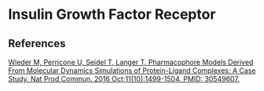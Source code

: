 # Insulin Growth Factor Receptor

## References

[Wieder M, Perricone U, Seidel T, Langer T. Pharmacophore Models Derived From Molecular Dynamics Simulations of Protein-Ligand Complexes: A Case Study. Nat Prod Commun. 2016 Oct;11(10):1499-1504. PMID: 30549607.](https://pubmed.ncbi.nlm.nih.gov/30549607/)

